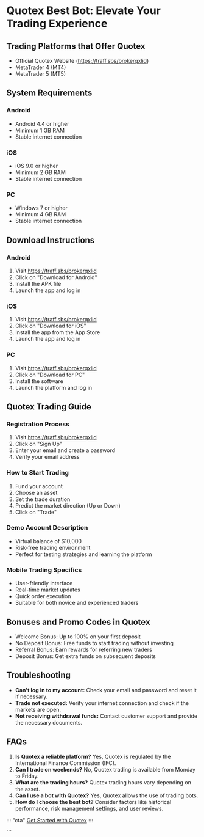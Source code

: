 # Quotex Best Bot: Elevate Your Trading Experience

## Trading Platforms that Offer Quotex

-   Official Quotex Website (https://traff.sbs/brokerqxlid)
-   MetaTrader 4 (MT4)
-   MetaTrader 5 (MT5)

## System Requirements

### Android

-   Android 4.4 or higher
-   Minimum 1 GB RAM
-   Stable internet connection

### iOS

-   iOS 9.0 or higher
-   Minimum 2 GB RAM
-   Stable internet connection

### PC

-   Windows 7 or higher
-   Minimum 4 GB RAM
-   Stable internet connection

## Download Instructions

### Android

1.  Visit https://traff.sbs/brokerqxlid
2.  Click on "Download for Android"
3.  Install the APK file
4.  Launch the app and log in

### iOS

1.  Visit https://traff.sbs/brokerqxlid
2.  Click on "Download for iOS"
3.  Install the app from the App Store
4.  Launch the app and log in

### PC

1.  Visit https://traff.sbs/brokerqxlid
2.  Click on "Download for PC"
3.  Install the software
4.  Launch the platform and log in

## Quotex Trading Guide

### Registration Process

1.  Visit https://traff.sbs/brokerqxlid
2.  Click on "Sign Up"
3.  Enter your email and create a password
4.  Verify your email address

### How to Start Trading

1.  Fund your account
2.  Choose an asset
3.  Set the trade duration
4.  Predict the market direction (Up or Down)
5.  Click on "Trade"

### Demo Account Description

-   Virtual balance of \$10,000
-   Risk-free trading environment
-   Perfect for testing strategies and learning the platform

### Mobile Trading Specifics

-   User-friendly interface
-   Real-time market updates
-   Quick order execution
-   Suitable for both novice and experienced traders

## Bonuses and Promo Codes in Quotex

-   Welcome Bonus: Up to 100% on your first deposit
-   No Deposit Bonus: Free funds to start trading without investing
-   Referral Bonus: Earn rewards for referring new traders
-   Deposit Bonus: Get extra funds on subsequent deposits

## Troubleshooting

-   **Can\'t log in to my account:** Check your email and password and
    reset it if necessary.
-   **Trade not executed:** Verify your internet connection and check if
    the markets are open.
-   **Not receiving withdrawal funds:** Contact customer support and
    provide the necessary documents.

## FAQs

1.  **Is Quotex a reliable platform?** Yes, Quotex is regulated by the
    International Finance Commission (IFC).
2.  **Can I trade on weekends?** No, Quotex trading is available from
    Monday to Friday.
3.  **What are the trading hours?** Quotex trading hours vary depending
    on the asset.
4.  **Can I use a bot with Quotex?** Yes, Quotex allows the use of
    trading bots.
5.  **How do I choose the best bot?** Consider factors like historical
    performance, risk management settings, and user reviews.

::: \"cta\"
[Get Started with Quotex](\%22https://traff.sbs/brokerqxlid\%22)
:::

\`\`\`

